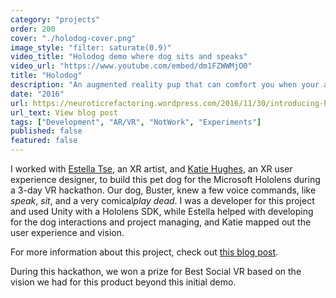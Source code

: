 ```yaml
---
category: "projects"
order: 200
cover: "./holodog-cover.png"
image_style: "filter: saturate(0.9)"
video_title: "Holodog demo where dog sits and speaks"
video_url: "https://www.youtube.com/embed/dm1FZWWMjO0"
title: "Holodog"
description: "An augmented reality pup that can comfort you when your apartment doesn't allow pets."
date: "2016"
url: https://neuroticrefactoring.wordpress.com/2016/11/30/introducing-holodog/
url_text: View blog post
tags: ["Development", "AR/VR", "NotWork", "Experiments"]
published: false
featured: false
---
```


I worked with [Estella Tse](//estellatse.com), an XR artist, and [Katie Hughes](//hughezilla.com), an XR user experience designer, to build this pet dog for the Microsoft Hololens during a 3-day VR hackathon. Our dog, Buster, knew a few voice commands, like <em>speak</em>, <em>sit</em>, and a very comical<em>play dead</em>. I was a developer for this project and used Unity with a Hololens SDK, while Estella helped with developing for the dog interactions and project managing, and Katie mapped out the user experience and vision.

For more information about this project, check out [this blog post](https://neuroticrefactoring.wordpress.com/2016/11/30/introducing-holodog/).

During this hackathon, we won a prize for Best Social VR based on the vision we had for this product beyond this initial demo.
